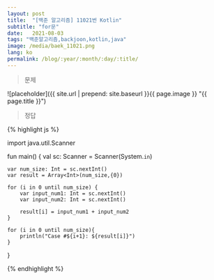 ```yaml
---
layout: post
title:  "[백준 알고리즘] 11021번 Kotlin"
subtitle: "for문"
date:   2021-08-03
tags: "백준알고리즘,backjoon,kotlin,java"
image: /media/baek_11021.png
lang: ko
permalink: /blog/:year/:month/:day/:title/
---
```

> 문제

![placeholder]({{ site.url | prepend: site.baseurl }}{{ page.image }} "{{ page.title }}")

> 정답

{% highlight js %}

import java.util.Scanner

fun main()  {
    val sc: Scanner = Scanner(System.`in`)

    var num_size: Int = sc.nextInt()
    var result = Array<Int>(num_size,{0})

    for (i in 0 until num_size) {
        var input_num1: Int = sc.nextInt()
        var input_num2: Int = sc.nextInt()

        result[i] = input_num1 + input_num2
    }

    for (i in 0 until num_size){
        println("Case #${i+1}: ${result[i]}")
    }

}

{% endhighlight %}
